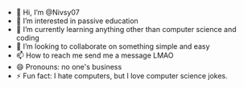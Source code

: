 - 👋 Hi, I’m @Nivsy07
- 👀 I’m interested in passive education
- 🌱 I’m currently learning anything other than computer science and coding
- 💞️ I’m looking to collaborate on something simple and easy
- 📫 How to reach me send me a message LMAO
- 😄 Pronouns: no one's business
- ⚡ Fun fact: I hate computers, but I love computer science jokes.

<!---
Nivsy07/Nivsy07 is a ✨ special ✨ repository because its `README.md` (this file) appears on your GitHub profile.
You can click the Preview link to take a look at your changes.
--->
